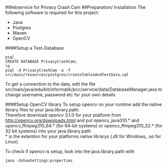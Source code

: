#Webservice for Privacy Crash Cam
##Preparation/ Installation
The following software is required for this project:
* Java
* Postgres
* Maven
* OpenCV

####Setup a Test-Database
```
psql
CREATE DATABASE PrivacyCrashCam;
\q
psql -d PrivacyCrashCam -a -f src/main/resources/postgres/createTablesAndTestData.sql
```
To get a connection to the data, edit the file src/main/java/edu/kit/informatik/pcc/service/data/DatabaseManager.java to change username, password etc for your own details

####Setup OpenCV library
To setup opencv on your runtime add the native library files to your java.library.path. <br /> 
Therefore download opencv 3.1.0 for your platform from http://opencv.org/downloads.html and
put opencv_java310.* and opencv_ffmpeg310_64.* (for 64-bit systems) or opencv_ffmpeg310_32.*
(for 32 bit systems) into your java.library.path <br />
\* is the extention for your platforms native librarys (.dll for Windows, .so for Linux)

To check if opencv is setup, look into the java.library.path with
```
java -XshowSettings:properties
```
